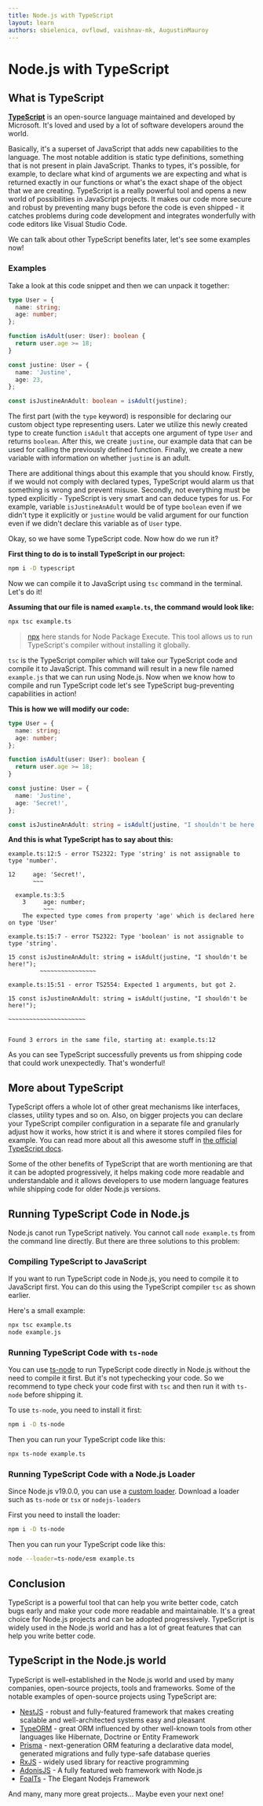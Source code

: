 ```yaml
---
title: Node.js with TypeScript
layout: learn
authors: sbielenica, ovflowd, vaishnav-mk, AugustinMauroy
---
```


# Node.js with TypeScript

## What is TypeScript

**[TypeScript](https://www.typescriptlang.org)** is an open-source language maintained and developed by Microsoft. It's loved and used by a lot of software developers around the world.

Basically, it's a superset of JavaScript that adds new capabilities to the language. The most notable addition is static type definitions, something that is not present in plain JavaScript. Thanks to types, it's possible, for example, to declare what kind of arguments we are expecting and what is returned exactly in our functions or what's the exact shape of the object that we are creating. TypeScript is a really powerful tool and opens a new world of possibilities in JavaScript projects. It makes our code more secure and robust by preventing many bugs before the code is even shipped - it catches problems during code development and integrates wonderfully with code editors like Visual Studio Code.

We can talk about other TypeScript benefits later, let's see some examples now!

### Examples

Take a look at this code snippet and then we can unpack it together:

```ts
type User = {
  name: string;
  age: number;
};

function isAdult(user: User): boolean {
  return user.age >= 18;
}

const justine: User = {
  name: 'Justine',
  age: 23,
};

const isJustineAnAdult: boolean = isAdult(justine);
```

The first part (with the `type` keyword) is responsible for declaring our custom object type representing users. Later we utilize this newly created type to create function `isAdult` that accepts one argument of type `User` and returns `boolean`. After this, we create `justine`, our example data that can be used for calling the previously defined function. Finally, we create a new variable with information on whether `justine` is an adult.

There are additional things about this example that you should know. Firstly, if we would not comply with declared types, TypeScript would alarm us that something is wrong and prevent misuse. Secondly, not everything must be typed explicitly - TypeScript is very smart and can deduce types for us. For example, variable `isJustineAnAdult` would be of type `boolean` even if we didn't type it explicitly or `justine` would be valid argument for our function even if we didn't declare this variable as of `User` type.

Okay, so we have some TypeScript code. Now how do we run it?

**First thing to do is to install TypeScript in our project:**

```bash
npm i -D typescript
```

Now we can compile it to JavaScript using `tsc` command in the terminal. Let's do it!

**Assuming that our file is named `example.ts`, the command would look like:**

```bash
npx tsc example.ts
```

> [npx](https://www.npmjs.com/package/npx) here stands for Node Package Execute. This tool allows us to run TypeScript's compiler without installing it globally.

`tsc` is the TypeScript compiler which will take our TypeScript code and compile it to JavaScript.
This command will result in a new file named `example.js` that we can run using Node.js.
Now when we know how to compile and run TypeScript code let's see TypeScript bug-preventing capabilities in action!

**This is how we will modify our code:**

```ts
type User = {
  name: string;
  age: number;
};

function isAdult(user: User): boolean {
  return user.age >= 18;
}

const justine: User = {
  name: 'Justine',
  age: 'Secret!',
};

const isJustineAnAdult: string = isAdult(justine, "I shouldn't be here!");
```

**And this is what TypeScript has to say about this:**

```console
example.ts:12:5 - error TS2322: Type 'string' is not assignable to type 'number'.

12     age: 'Secret!',
       ~~~

  example.ts:3:5
    3     age: number;
          ~~~
    The expected type comes from property 'age' which is declared here on type 'User'

example.ts:15:7 - error TS2322: Type 'boolean' is not assignable to type 'string'.

15 const isJustineAnAdult: string = isAdult(justine, "I shouldn't be here!");
         ~~~~~~~~~~~~~~~~

example.ts:15:51 - error TS2554: Expected 1 arguments, but got 2.

15 const isJustineAnAdult: string = isAdult(justine, "I shouldn't be here!");
                                                     ~~~~~~~~~~~~~~~~~~~~~~


Found 3 errors in the same file, starting at: example.ts:12
```

As you can see TypeScript successfully prevents us from shipping code that could work unexpectedly. That's wonderful!

## More about TypeScript

TypeScript offers a whole lot of other great mechanisms like interfaces, classes, utility types and so on. Also, on bigger projects you can declare your TypeScript compiler configuration in a separate file and granularly adjust how it works, how strict it is and where it stores compiled files for example. You can read more about all this awesome stuff in [the official TypeScript docs](https://www.typescriptlang.org/docs).

Some of the other benefits of TypeScript that are worth mentioning are that it can be adopted progressively, it helps making code more readable and understandable and it allows developers to use modern language features while shipping code for older Node.js versions.

## Running TypeScript Code in Node.js

Node.js canot run TypeScript natively. You cannot call `node example.ts` from the command line directly. But there are three solutions to this problem:

### Compiling TypeScript to JavaScript

If you want to run TypeScript code in Node.js, you need to compile it to JavaScript first. You can do this using the TypeScript compiler `tsc` as shown earlier.

Here's a small example:

```bash
npx tsc example.ts
node example.js
```

### Running TypeScript Code with `ts-node`

You can use [ts-node](https://typestrong.org/ts-node/) to run TypeScript code directly in Node.js without the need to compile it first. But it's not typechecking your code. So we recommend to type check your code first with `tsc` and then run it with `ts-node` before shipping it.

To use `ts-node`, you need to install it first:

```bash
npm i -D ts-node
```

Then you can run your TypeScript code like this:

```bash
npx ts-node example.ts
```

### Running TypeScript Code with a Node.js Loader

Since Node.js v19.0.0, you can use a [custom loader](https://nodejs.org/api/cli.html#--importmodule). Download a loader such as `ts-node` or `tsx` or `nodejs-loaders`

First you need to install the loader:

```bash
npm i -D ts-node
```

Then you can run your TypeScript code like this:

```bash
node --loader=ts-node/esm example.ts
```

## Conclusion

TypeScript is a powerful tool that can help you write better code, catch bugs early and make your code more readable and maintainable. It's a great choice for Node.js projects and can be adopted progressively. TypeScript is widely used in the Node.js world and has a lot of great features that can help you write better code.

## TypeScript in the Node.js world

TypeScript is well-established in the Node.js world and used by many companies, open-source projects, tools and frameworks.
Some of the notable examples of open-source projects using TypeScript are:

- [NestJS](https://nestjs.com/) - robust and fully-featured framework that makes creating scalable and well-architected systems easy and pleasant
- [TypeORM](https://typeorm.io/#/) - great ORM influenced by other well-known tools from other languages like Hibernate, Doctrine or Entity Framework
- [Prisma](https://prisma.io/) - next-generation ORM featuring a declarative data model, generated migrations and fully type-safe database queries
- [RxJS](https://rxjs.dev/) - widely used library for reactive programming
- [AdonisJS](https://adonisjs.com) - A fully featured web framework with Node.js
- [FoalTs](https://foalts.org/) - The Elegant Nodejs Framework

And many, many more great projects... Maybe even your next one!
